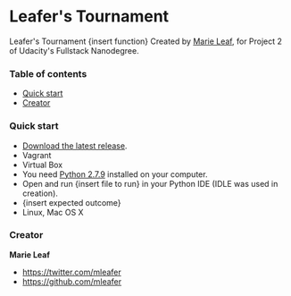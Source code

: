 # Leafer's Tournament

Leafer's Tournament {insert function} Created by [Marie Leaf](https://twitter.com/mleafer), for Project 2 of Udacity's Fullstack Nanodegree.


### Table of contents

* [Quick start](#quick-start)
* [Creator](#creator)

### Quick start

* [Download the latest release](https://github.com/mleafer/fullstacknanodegree.git).
* Vagrant
* Virtual Box
* You need [Python 2.7.9](https://www.python.org/downloads/) installed on your computer.
* Open and run {insert file to run} in your Python IDE (IDLE was used in creation).
* {insert expected outcome}
* Linux, Mac OS X

### Creator

**Marie Leaf**

* <https://twitter.com/mleafer>
* <https://github.com/mleafer>
